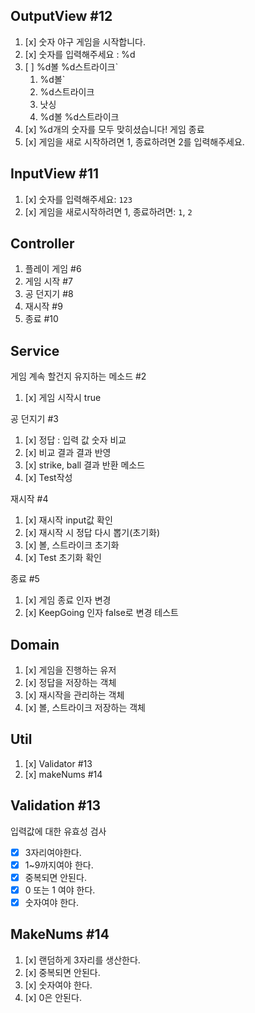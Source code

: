 ## OutputView  #12
1. [x] 숫자 야구 게임을 시작합니다.
2. [x] 숫자를 입력해주세요 : %d 
3. [ ] %d볼 %d스트라이크`
    1. %d볼`
   2. %d스트라이크
   3. 낫싱
   4. %d볼 %d스트라이크
4. [x] %d개의 숫자를 모두 맞히셨습니다! 게임 종료
5. [x] 게임을 새로 시작하려면 1, 종료하려면 2를 입력해주세요.

## InputView #11
1. [x] 숫자를 입력해주세요: `123`
2. [x] 게임을 새로시작하려면 1, 종료하려면: `1`, `2`

## Controller
1. 플레이 게임 #6
2. 게임 시작 #7
3. 공 던지기 #8
4. 재시작  #9
5. 종료 #10

## Service
게임 계속 할건지 유지하는 메소드 #2
1. [x] 게임 시작시 true

공 던지기 #3
1. [x] 정답 : 입력 값 숫자 비교
2. [x] 비교 결과 결과 반영
3. [x] strike, ball 결과 반환 메소드
4. [x] Test작성 

재시작 #4
1. [x] 재시작 input값 확인
2. [x] 재시작 시 정답 다시 뽑기(초기화)
3. [x] 볼, 스트라이크 초기화
4. [x] Test 초기화 확인

종료 #5
1. [x] 게임 종료 인자 변경
2. [x] KeepGoing 인자 false로 변경 테스트


## Domain
1. [x] 게임을 진행하는 유저
2. [x] 정답을 저장하는 객체
3. [x] 재시작을 관리하는 객체
4. [x] 볼, 스트라이크 저장하는 객체

## Util
1. [x] Validator #13
2. [x] makeNums #14

## Validation #13
입력값에 대한 유효성 검사
* [x] 3자리여야한다.
* [x] 1~9까지여야 한다.
* [x] 중복되면 안된다.
* [x] 0 또는 1 여야 한다.
* [x] 숫자여야 한다.

## MakeNums #14
1. [x] 랜덤하게 3자리를 생산한다.
2. [x] 중복되면 안된다.
3. [x] 숫자여야 한다.
4. [x] 0은 안된다.
